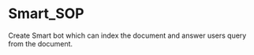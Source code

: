 # Smart_SOP
Create Smart bot which can index the document and answer users query from the document.
